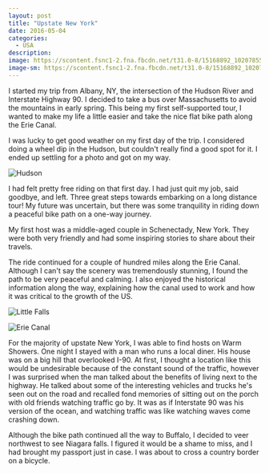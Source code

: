```yaml
---
layout: post
title: "Upstate New York"
date: 2016-05-04
categories:
  - USA
description:
image: https://scontent.fsnc1-2.fna.fbcdn.net/t31.0-8/15168892_10207855768452356_1203922894049918460_o.jpg
image-sm: https://scontent.fsnc1-2.fna.fbcdn.net/t31.0-8/15168892_10207855768452356_1203922894049918460_o.jpg
---
```


I started my trip from Albany, NY, the intersection of the Hudson River and Interstate Highway 90. I decided to take a bus over Massachusetts to avoid the mountains in early spring. This being my first self-supported tour, I wanted to make my life a little easier and take the nice flat bike path along the Erie Canal.

I was lucky to get good weather on my first day of the trip. I considered doing a wheel dip in the Hudson, but couldn't really find a good spot for it. I ended up settling for a photo and got on my way.

![Hudson](https://scontent.fsnc1-2.fna.fbcdn.net/t31.0-8/15068956_10207855761292177_1995418853032312993_o.jpg)

I had felt pretty free riding on that first day. I had just quit my job, said goodbye, and left. Three great steps towards embarking on a long distance tour! My future was uncertain, but there was some tranquility in riding down a peaceful bike path on a one-way journey.

My first host was a middle-aged couple in Schenectady, New York. They were both very friendly and had some inspiring stories to share about their travels.

The ride continued for a couple of hundred miles along the Erie Canal. Although I can't say the scenery was tremendously stunning, I found the path to be very peaceful and calming. I also enjoyed the historical information along the way, explaining how the canal used to work and how it was critical to the growth of the US.

![Little Falls](https://scontent.fsnc1-2.fna.fbcdn.net/t31.0-8/15156865_10207855762852216_6096271727471583751_o.jpg)

![Erie Canal](https://scontent.fsnc1-2.fna.fbcdn.net/t31.0-8/15123191_10207855773692487_9070249209029828155_o.jpg)

For the majority of upstate New York, I was able to find hosts on Warm Showers. One night I stayed with a man who runs a local diner. His house was on a big hill that overlooked I-90. At first, I thought a location like this would be undesirable because of the constant sound of the traffic, however I was surprised when the man talked about the benefits of living next to the highway. He talked about some of the interesting vehicles and trucks he's seen out on the road and recalled fond memories of sitting out on the porch with old friends watching traffic go by. It was as if Interstate 90 was his version of the ocean, and watching traffic was like watching waves come crashing down.

Although the bike path continued all the way to Buffalo, I decided to veer northwest to see Niagara falls. I figured it would be a shame to miss, and I had brought my passport just in case. I was about to cross a country border on a bicycle.

